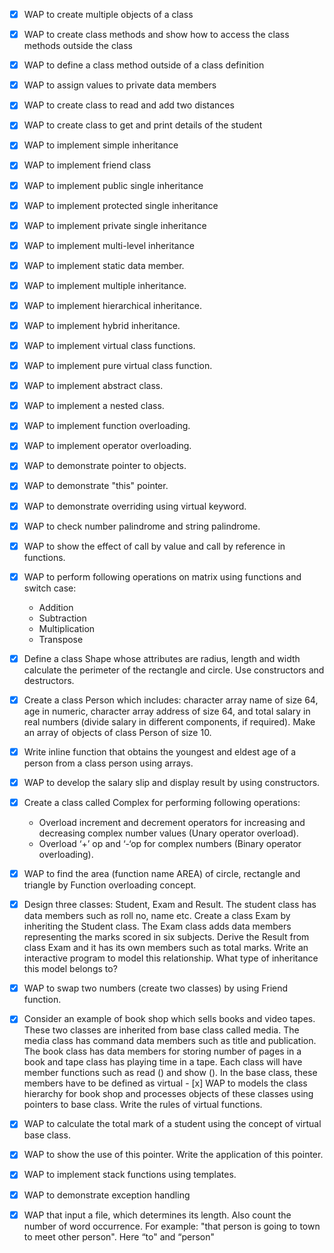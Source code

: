 -   [x] WAP to create multiple objects of a class
-   [x] WAP to create class methods and show how to access the class methods outside the class
-   [x] WAP to define a class method outside of a class definition
-   [x] WAP to assign values to private data members
-   [x] WAP to create class to read and add two distances
-   [x] WAP to create class to get and print details of the student
-   [x] WAP to implement simple inheritance
-   [x] WAP to implement friend class
-   [x] WAP to implement public single inheritance
-   [x] WAP to implement protected single inheritance
-   [x] WAP to implement private single inheritance
-   [x] WAP to implement multi-level inheritance
-   [x] WAP to implement static data member.
-   [x] WAP to implement multiple inheritance.
-   [x] WAP to implement hierarchical inheritance.
-   [x] WAP to implement hybrid inheritance.
-   [x] WAP to implement virtual class functions.
-   [x] WAP to implement pure virtual class function.
-   [x] WAP to implement abstract class.
-   [x] WAP to implement a nested class.
-   [x] WAP to implement function overloading.
-   [x] WAP to implement operator overloading.
-   [x] WAP to demonstrate pointer to objects.
-   [x] WAP to demonstrate "this" pointer.
-   [x] WAP to demonstrate overriding using virtual keyword.
-   [x] WAP to check number palindrome and string palindrome.
-   [x] WAP to show the effect of call by value and call by reference in functions.
-   [x] WAP to perform following operations on matrix using functions and switch case:

    -   Addition
    -   Subtraction
    -   Multiplication
    -   Transpose

-   [x] Define a class Shape whose attributes are radius, length and width calculate the perimeter of the rectangle and circle. Use constructors and destructors.
-   [x] Create a class Person which includes: character array name of size 64, age in numeric, character array address of size 64, and total salary in real numbers (divide salary in different components, if required). Make an array of objects of class Person of size 10.
-   [x] Write inline function that obtains the youngest and eldest age of a person from a class person using arrays.

-   [x] WAP to develop the salary slip and display result by using constructors.

-   [x] Create a class called Complex for performing following operations:

    -   Overload increment and decrement operators for increasing and decreasing complex number values (Unary operator overload).
    -   Overload ‘+’ op and ‘-‘op for complex numbers (Binary operator overloading).

-   [x] WAP to find the area (function name AREA) of circle, rectangle and triangle by Function overloading concept.

-   [x] Design three classes: Student, Exam and Result. The student class has data members such as roll no, name etc. Create a class Exam by inheriting the Student class. The Exam class adds data members representing the marks scored in six subjects. Derive the Result from class Exam and it has its own members such as total marks. Write an interactive program to model this relationship. What type of inheritance this model belongs to?

-   [x] WAP to swap two numbers (create two classes) by using Friend function.

-   [x] Consider an example of book shop which sells books and video tapes. These two classes are inherited from base class called media. The media class has command data members such as title and publication. The book class has data members for storing number of pages in a book and tape class has playing time in a tape. Each class will have member functions such as read () and show (). In the base class, these members have to be defined as virtual - [x] WAP to models the class hierarchy for book shop and processes objects of these classes using pointers to base class. Write the rules of virtual functions.

-   [x] WAP to calculate the total mark of a student using the concept of virtual base class.
-   [x] WAP to show the use of this pointer. Write the application of this pointer.
-   [x] WAP to implement stack functions using templates.
-   [x] WAP to demonstrate exception handling
-   [x] WAP that input a file, which determines its length. Also count the number of word occurrence. For example: "that person is going to town to meet other person". Here “to" and “person"
